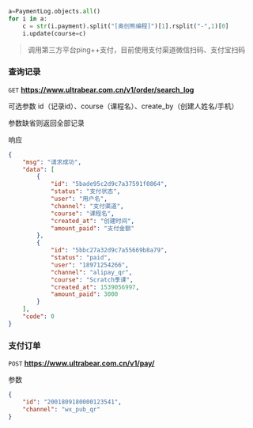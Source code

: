 ```python
a=PaymentLog.objects.all()
for i in a:
	c = str(i.payment).split("[奥创熊编程]")[1].rsplit("-",1)[0]
	i.update(course=c)
```

> 调用第三方平台ping++支付，目前使用支付渠道微信扫码、支付宝扫码

### 查询记录

`GET` **https://www.ultrabear.com.cn/v1/order/search_log**

可选参数 id（记录id）、course（课程名）、create_by（创建人姓名/手机）

参数缺省则返回全部记录

响应

```json
{
    "msg": "请求成功",
    "data": [
        {
            "id": "5bade95c2d9c7a37591f0864",
            "status": "支付状态",
            "user": "用户名",
            "channel": "支付渠道",
            "course": "课程名",
            "created_at": "创建时间",
            "amount_paid": "支付金额"
        },
        {
            "id": "5bbc27a32d9c7a55669b8a79",
            "status": "paid",
            "user": "18971254266",
            "channel": "alipay_qr",
            "course": "Scratch季课",
            "created_at": 1539056997,
            "amount_paid": 3000
        }
    ],
    "code": 0
}
```

### 支付订单

`POST` **https://www.ultrabear.com.cn/v1/pay/**

参数

```json
{
	"id": "2001809180000123541",
	"channel": "wx_pub_qr"
}
```

